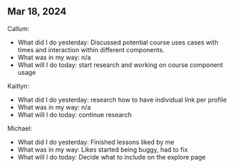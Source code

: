 ## Mar 18, 2024
Callum:
- What did I do yesterday: Discussed potential course uses cases with times and interaction within different components.
- What was in my way: n/a
- What will I do today: start research and working on course component usage

Kaitlyn:
- What did I do yesterday: research how to have individual link per profile 
- What was in my way: n/a 
- What will I do today: continue research

Michael:
- What did I do yesterday: Finished lessons liked by me
- What was in my way: Likes started being buggy, had to fix
- What will I do today: Decide what to include on the explore page

